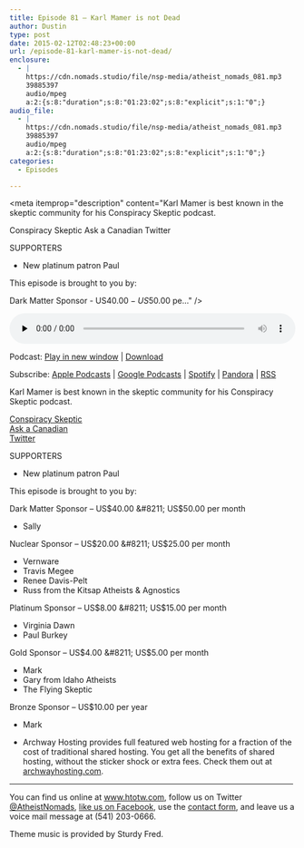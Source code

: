 ```yaml
---
title: Episode 81 – Karl Mamer is not Dead
author: Dustin
type: post
date: 2015-02-12T02:48:23+00:00
url: /episode-81-karl-mamer-is-not-dead/
enclosure:
  - |
    https://cdn.nomads.studio/file/nsp-media/atheist_nomads_081.mp3
    39885397
    audio/mpeg
    a:2:{s:8:"duration";s:8:"01:23:02";s:8:"explicit";s:1:"0";}
audio_file:
  - |
    https://cdn.nomads.studio/file/nsp-media/atheist_nomads_081.mp3
    39885397
    audio/mpeg
    a:2:{s:8:"duration";s:8:"01:23:02";s:8:"explicit";s:1:"0";}
categories:
  - Episodes

---
```

<div itemscope itemtype="http://schema.org/AudioObject">
  <meta itemprop="name" content="Episode 81 &#8211; Karl Mamer is not Dead" />
  
  <meta itemprop="uploadDate" content="2015-02-11T19:48:23-07:00" />
  
  <meta itemprop="encodingFormat" content="audio/mpeg" />
  
  <meta itemprop="duration" content="PT1H23M02S" />
  
  <meta itemprop="description" content="Karl Mamer is best known in the skeptic community for his Conspiracy Skeptic podcast.

Conspiracy Skeptic
Ask a Canadian
Twitter

SUPPORTERS

* New platinum patron Paul

This episode is brought to you by:

Dark Matter Sponsor - US$40.00 - US$50.00 pe..." />
  
  <meta itemprop="contentUrl" content="https://dts.podtrac.com/redirect.mp3/cdn.nomads.studio/file/nsp-media/atheist_nomads_081.mp3" />
  
  <meta itemprop="contentSize" content="38.0" />
  </p> 
  
  <div class="powerpress_player" id="powerpress_player_8336">
    <audio class="wp-audio-shortcode" id="audio-5157-80" preload="none" style="width: 100%;" controls="controls"><source type="audio/mpeg" src="https://dts.podtrac.com/redirect.mp3/cdn.nomads.studio/file/nsp-media/atheist_nomads_081.mp3?_=80" /><a href="https://dts.podtrac.com/redirect.mp3/cdn.nomads.studio/file/nsp-media/atheist_nomads_081.mp3">https://dts.podtrac.com/redirect.mp3/cdn.nomads.studio/file/nsp-media/atheist_nomads_081.mp3</a></audio>
  </div>
</div>

<p class="powerpress_links powerpress_links_mp3">
  Podcast: <a href="https://dts.podtrac.com/redirect.mp3/cdn.nomads.studio/file/nsp-media/atheist_nomads_081.mp3" class="powerpress_link_pinw" target="_blank" title="Play in new window" onclick="return powerpress_pinw('https://htotw.com/?powerpress_pinw=5157-podcast');" rel="nofollow">Play in new window</a> | <a href="https://dts.podtrac.com/redirect.mp3/cdn.nomads.studio/file/nsp-media/atheist_nomads_081.mp3" class="powerpress_link_d" title="Download" rel="nofollow" download="atheist_nomads_081.mp3">Download</a>
</p>

<p class="powerpress_links powerpress_subscribe_links">
  Subscribe: <a href="https://podcasts.apple.com/us/podcast/humanists-take-on-the-world/id530050098?mt=2&ls=1" class="powerpress_link_subscribe powerpress_link_subscribe_itunes" target="_blank" title="Subscribe on Apple Podcasts" rel="nofollow">Apple Podcasts</a> | <a href="https://www.google.com/podcasts?feed=aHR0cDovL2F0aGVpc3Rub21hZHMubGlic3luLmNvbS9yc3M%3D" class="powerpress_link_subscribe powerpress_link_subscribe_googleplay" target="_blank" title="Subscribe on Google Podcasts" rel="nofollow">Google Podcasts</a> | <a href="https://open.spotify.com/show/3LzK2xZGike6Tc1GEMtMbr?si=LieN9SNuTpq96smuaUsH8A" class="powerpress_link_subscribe powerpress_link_subscribe_spotify" target="_blank" title="Subscribe on Spotify" rel="nofollow">Spotify</a> | <a href="https://www.pandora.com/podcast/atheist-nomads/PC:10122?corr=62071012&part=ug" class="powerpress_link_subscribe powerpress_link_subscribe_pandora" target="_blank" title="Subscribe on Pandora" rel="nofollow">Pandora</a> | <a href="https://htotw.com/feed/podcast/" class="powerpress_link_subscribe powerpress_link_subscribe_rss" target="_blank" title="Subscribe via RSS" rel="nofollow">RSS</a>
</p>

Karl Mamer is best known in the skeptic community for his Conspiracy Skeptic podcast.

<a href="http://www.yrad.com/cs/" target="blank" rel="noopener">Conspiracy Skeptic</a>  
<a href="http://askacanadian.org/" target="_blank" rel="noopener">Ask a Canadian</a>  
<a href="https://twitter.com/thepornstache" target="_blank" rel="noopener">Twitter</a>

SUPPORTERS

* New platinum patron Paul

This episode is brought to you by:

Dark Matter Sponsor &#8211; US$40.00 &#8211; US$50.00 per month  
* Sally

Nuclear Sponsor &#8211; US$20.00 &#8211; US$25.00 per month  
* Vernware  
* Travis Megee  
* Renee Davis-Pelt  
* Russ from the Kitsap Atheists & Agnostics

Platinum Sponsor – US$8.00 &#8211; US$15.00 per month  
* Virginia Dawn  
* Paul Burkey

Gold Sponsor – US$4.00 &#8211; US$5.00 per month  
* Mark  
* Gary from Idaho Atheists  
* The Flying Skeptic

Bronze Sponsor &#8211; US$10.00 per year  
* Mark

* Archway Hosting provides full featured web hosting for a fraction of the cost of traditional shared hosting. You get all the benefits of shared hosting, without the sticker shock or extra fees. Check them out at <a href="http://archwayhosting.com/" target="_blank" rel="noopener">archwayhosting.com</a>.

<hr width="500" />

You can find us online at <a href="https://www.htotw.com/" target="_blank" rel="noopener">www.htotw.com</a>, follow us on Twitter <a href="https://htotw.com/twitter" target="_blank" rel="noopener">@AtheistNomads</a>, <a href="https://htotw.com/facebook" target="_blank" rel="noopener">like us on Facebook</a>, use the [contact form](https://htotw.com/contact), and leave us a voice mail message at (541) 203-0666.

Theme music is provided by Sturdy Fred.